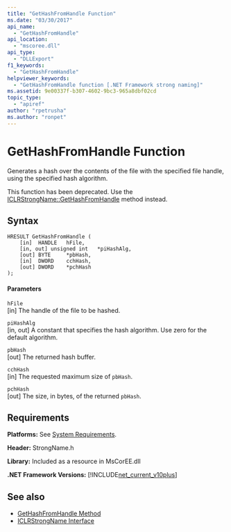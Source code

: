 ```yaml
---
title: "GetHashFromHandle Function"
ms.date: "03/30/2017"
api_name: 
  - "GetHashFromHandle"
api_location: 
  - "mscoree.dll"
api_type: 
  - "DLLExport"
f1_keywords: 
  - "GetHashFromHandle"
helpviewer_keywords: 
  - "GetHashFromHandle function [.NET Framework strong naming]"
ms.assetid: 9e00337f-b307-4602-9bc3-965a8dbf02cd
topic_type: 
  - "apiref"
author: "rpetrusha"
ms.author: "ronpet"
---
```

# GetHashFromHandle Function
Generates a hash over the contents of the file with the specified file handle, using the specified hash algorithm.  
  
 This function has been deprecated. Use the [ICLRStrongName::GetHashFromHandle](../../../../docs/framework/unmanaged-api/hosting/iclrstrongname-gethashfromhandle-method.md) method instead.  
  
## Syntax  
  
```  
HRESULT GetHashFromHandle (  
    [in]  HANDLE   hFile,  
    [in, out] unsigned int   *piHashAlg,  
    [out] BYTE     *pbHash,  
    [in]  DWORD    cchHash,  
    [out] DWORD    *pchHash  
);  
```  
  
#### Parameters  
 `hFile`  
 [in] The handle of the file to be hashed.  
  
 `piHashAlg`  
 [in, out] A constant that specifies the hash algorithm. Use zero for the default algorithm.  
  
 `pbHash`  
 [out] The returned hash buffer.  
  
 `cchHash`  
 [in] The requested maximum size of `pbHash`.  
  
 `pchHash`  
 [out] The size, in bytes, of the returned `pbHash`.  
  
## Requirements  
 **Platforms:** See [System Requirements](../../../../docs/framework/get-started/system-requirements.md).  
  
 **Header:** StrongName.h  
  
 **Library:** Included as a resource in MsCorEE.dll  
  
 **.NET Framework Versions:** [!INCLUDE[net_current_v10plus](../../../../includes/net-current-v10plus-md.md)]  
  
## See also
- [GetHashFromHandle Method](../../../../docs/framework/unmanaged-api/hosting/iclrstrongname-gethashfromhandle-method.md)
- [ICLRStrongName Interface](../../../../docs/framework/unmanaged-api/hosting/iclrstrongname-interface.md)
